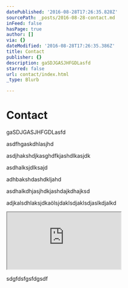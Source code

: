 ```yaml
---
datePublished: '2016-08-28T17:26:35.828Z'
sourcePath: _posts/2016-08-28-contact.md
inFeed: false
hasPage: true
author: []
via: {}
dateModified: '2016-08-28T17:26:35.386Z'
title: Contact
publisher: {}
description: gaSDJGASJHFGDLasfd
starred: false
url: contact/index.html
_type: Blurb

---
```

# Contact

gaSDJGASJHFGDLasfd

asdfhgaskdhlasjhd

asdjhakshdjkasghdfkjashdlkasjdk

asdhalksjdlksajd

adhbakshdashdkljahd

asdhalkdhjasjhdkjashdajkdhajksd

adjkalsdhlaksjdkaölsjdaklsdjaklsdjaslkdjalkd

<iframe src="https://the-grid.github.io/ed-location/?latitude=50.12290316085481&amp;longitude=8.712372779846191&amp;zoom=16" style=""></iframe>

sdgfdsfgsfdgsdf